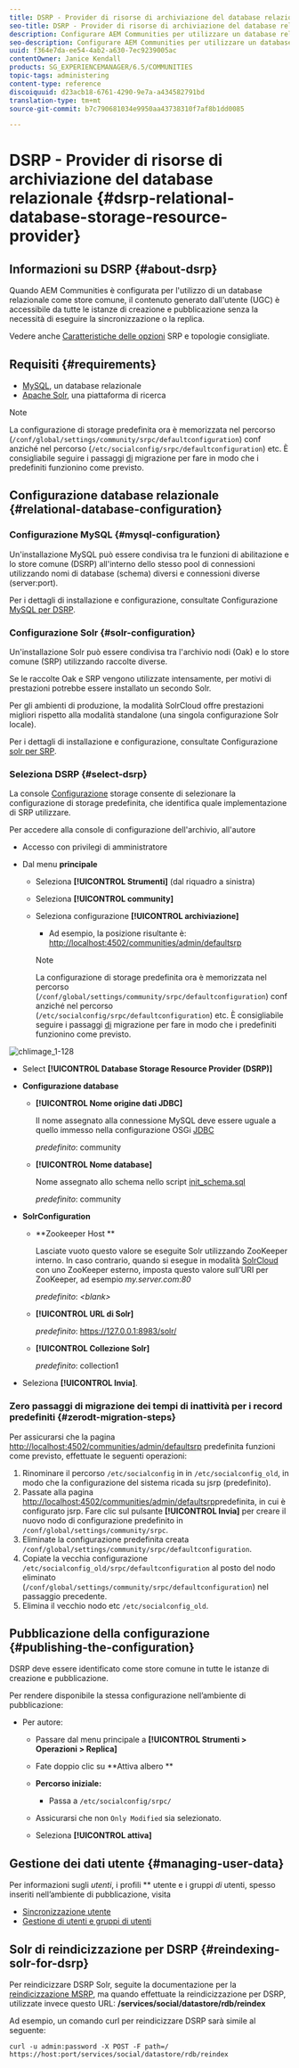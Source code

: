 ```yaml
---
title: DSRP - Provider di risorse di archiviazione del database relazionale
seo-title: DSRP - Provider di risorse di archiviazione del database relazionale
description: Configurare AEM Communities per utilizzare un database relazionale come store comune
seo-description: Configurare AEM Communities per utilizzare un database relazionale come store comune
uuid: f364e7da-ee54-4ab2-a630-7ec9239005ac
contentOwner: Janice Kendall
products: SG_EXPERIENCEMANAGER/6.5/COMMUNITIES
topic-tags: administering
content-type: reference
discoiquuid: d23acb18-6761-4290-9e7a-a434582791bd
translation-type: tm+mt
source-git-commit: b7c790681034e9950aa43738310f7af8b1dd0085

---
```



# DSRP - Provider di risorse di archiviazione del database relazionale {#dsrp-relational-database-storage-resource-provider}

## Informazioni su DSRP {#about-dsrp}

Quando AEM Communities è configurata per l&#39;utilizzo di un database relazionale come store comune, il contenuto generato dall&#39;utente (UGC) è accessibile da tutte le istanze di creazione e pubblicazione senza la necessità di eseguire la sincronizzazione o la replica.

Vedere anche [Caratteristiche delle opzioni](working-with-srp.md#characteristics-of-srp-options) SRP e topologie [](topologies.md)consigliate.

## Requisiti {#requirements}

* [MySQL](#mysql-configuration), un database relazionale
* [Apache Solr](#solr-configuration), una piattaforma di ricerca

>[!NOTE]
>
>La configurazione di storage predefinita ora è memorizzata nel percorso (`/conf/global/settings/community/srpc/defaultconfiguration`) conf anziché nel percorso (`/etc/socialconfig/srpc/defaultconfiguration`) etc. È consigliabile seguire i passaggi [di](#zerodt-migration-steps) migrazione per fare in modo che i predefiniti funzionino come previsto.


## Configurazione database relazionale {#relational-database-configuration}

### Configurazione MySQL {#mysql-configuration}

Un&#39;installazione MySQL può essere condivisa tra le funzioni di abilitazione e lo store comune (DSRP) all&#39;interno dello stesso pool di connessioni utilizzando nomi di database (schema) diversi e connessioni diverse (server:port).

Per i dettagli di installazione e configurazione, consultate Configurazione [MySQL per DSRP](dsrp-mysql.md).

### Configurazione Solr {#solr-configuration}

Un&#39;installazione Solr può essere condivisa tra l&#39;archivio nodi (Oak) e lo store comune (SRP) utilizzando raccolte diverse.

Se le raccolte Oak e SRP vengono utilizzate intensamente, per motivi di prestazioni potrebbe essere installato un secondo Solr.

Per gli ambienti di produzione, la modalità SolrCloud offre prestazioni migliori rispetto alla modalità standalone (una singola configurazione Solr locale).

Per i dettagli di installazione e configurazione, consultate Configurazione [solr per SRP](solr.md).

### Seleziona DSRP {#select-dsrp}

La console [Configurazione](srp-config.md) storage consente di selezionare la configurazione di storage predefinita, che identifica quale implementazione di SRP utilizzare.

Per accedere alla console di configurazione dell&#39;archivio, all&#39;autore

* Accesso con privilegi di amministratore
* Dal menu **principale**

   * Seleziona **[!UICONTROL Strumenti]** (dal riquadro a sinistra)
   * Seleziona **[!UICONTROL community]**
   * Seleziona configurazione **[!UICONTROL archiviazione]**

      * Ad esempio, la posizione risultante è: [http://localhost:4502/communities/admin/defaultsrp](http://localhost:4502/communities/admin/defaultsrp)
      >[!NOTE]
      >
      >La configurazione di storage predefinita ora è memorizzata nel percorso (`/conf/global/settings/community/srpc/defaultconfiguration`) conf anziché nel percorso (`/etc/socialconfig/srpc/defaultconfiguration`) etc. È consigliabile seguire i passaggi [di](#zerodt-migration-steps) migrazione per fare in modo che i predefiniti funzionino come previsto.

![chlimage_1-128](assets/chlimage_1-128.png)

* Select **[!UICONTROL Database Storage Resource Provider (DSRP)]**
* **Configurazione database**

   * **[!UICONTROL Nome origine dati JDBC]**

      Il nome assegnato alla connessione MySQL deve essere uguale a quello immesso nella configurazione OSGi [JDBC](dsrp-mysql.md#configurejdbcconnections)

      *predefinito*: community

   * **[!UICONTROL Nome database]**

      Nome assegnato allo schema nello script [init_schema.sql](dsrp-mysql.md#obtain-the-sql-script)

      *predefinito*: community

* **SolrConfiguration**

   * **[](https://cwiki.apache.org/confluence/display/solr/Using+ZooKeeper+to+Manage+Configuration+Files)Zookeeper Host **

      Lasciate vuoto questo valore se eseguite Solr utilizzando ZooKeeper interno. In caso contrario, quando si esegue in modalità [SolrCloud](solr.md#solrcloud-mode) con uno ZooKeeper esterno, imposta questo valore sull’URI per ZooKeeper, ad esempio *my.server.com:80*

      *predefinito*: *&lt;blank>*

   * **[!UICONTROL URL di Solr]**

      *predefinito*: https://127.0.0.1:8983/solr/

   * **[!UICONTROL Collezione Solr]**

      *predefinito*: collection1

* Seleziona **[!UICONTROL Invia]**.

### Zero passaggi di migrazione dei tempi di inattività per i record predefiniti {#zerodt-migration-steps}

Per assicurarsi che la pagina [http://localhost:4502/communities/admin/defaultsrp](http://localhost:4502/communities/admin/defaultsrp) predefinita funzioni come previsto, effettuate le seguenti operazioni:

1. Rinominare il percorso `/etc/socialconfig` in in `/etc/socialconfig_old`, in modo che la configurazione del sistema ricada su jsrp (predefinito).
1. Passate alla pagina [http://localhost:4502/communities/admin/defaultsrp](http://localhost:4502/communities/admin/defaultsrp)predefinita, in cui è configurato jsrp. Fare clic sul pulsante **[!UICONTROL Invia]** per creare il nuovo nodo di configurazione predefinito in `/conf/global/settings/community/srpc`.
1. Eliminate la configurazione predefinita creata `/conf/global/settings/community/srpc/defaultconfiguration`.
1. Copiate la vecchia configurazione `/etc/socialconfig_old/srpc/defaultconfiguration` al posto del nodo eliminato (`/conf/global/settings/community/srpc/defaultconfiguration`) nel passaggio precedente.
1. Elimina il vecchio nodo etc `/etc/socialconfig_old`.

## Pubblicazione della configurazione {#publishing-the-configuration}

DSRP deve essere identificato come store comune in tutte le istanze di creazione e pubblicazione.

Per rendere disponibile la stessa configurazione nell’ambiente di pubblicazione:

* Per autore:

   * Passare dal menu principale a **[!UICONTROL Strumenti > Operazioni > Replica]**
   * Fate doppio clic su **Attiva albero **
   * **Percorso iniziale:**

      * Passa a `/etc/socialconfig/srpc/`
   * Assicurarsi che non `Only Modified` sia selezionato.
   * Seleziona **[!UICONTROL attiva]**


## Gestione dei dati utente {#managing-user-data}

Per informazioni sugli *utenti*, i profili ** utente e i gruppi *di* utenti, spesso inseriti nell’ambiente di pubblicazione, visita

* [Sincronizzazione utente](sync.md)
* [Gestione di utenti e gruppi di utenti](users.md)

## Solr di reindicizzazione per DSRP {#reindexing-solr-for-dsrp}

Per reindicizzare DSRP Solr, seguite la documentazione per la [reindicizzazione MSRP](msrp.md#msrp-reindex-tool), ma quando effettuate la reindicizzazione per DSRP, utilizzate invece questo URL: **/services/social/datastore/rdb/reindex**

Ad esempio, un comando curl per reindicizzare DSRP sarà simile al seguente:

```shell
curl -u admin:password -X POST -F path=/ https://host:port/services/social/datastore/rdb/reindex
```

